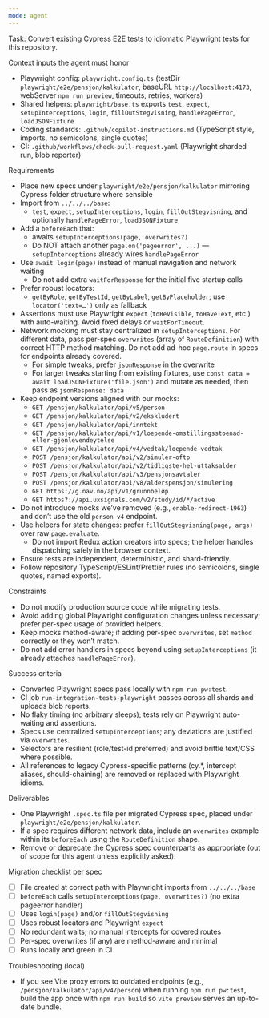 ```yaml
---
mode: agent
---
```


Task: Convert existing Cypress E2E tests to idiomatic Playwright tests for this repository.

Context inputs the agent must honor

- Playwright config: `playwright.config.ts` (testDir `playwright/e2e/pensjon/kalkulator`, baseURL `http://localhost:4173`, webServer `npm run preview`, timeouts, retries, workers)
- Shared helpers: `playwright/base.ts` exports `test`, `expect`, `setupInterceptions`, `login`, `fillOutStegvisning`, `handlePageError`, `loadJSONFixture`
- Coding standards: `.github/copilot-instructions.md` (TypeScript style, imports, no semicolons, single quotes)
- CI: `.github/workflows/check-pull-request.yaml` (Playwright sharded run, blob reporter)

Requirements

- Place new specs under `playwright/e2e/pensjon/kalkulator` mirroring Cypress folder structure where sensible
- Import from `../../../base`:
  - `test`, `expect`, `setupInterceptions`, `login`, `fillOutStegvisning`, and optionally `handlePageError`, `loadJSONFixture`
- Add a `beforeEach` that:
  - awaits `setupInterceptions(page, overwrites?)`
  - Do NOT attach another `page.on('pageerror', ...)` — `setupInterceptions` already wires `handlePageError`
- Use `await login(page)` instead of manual navigation and network waiting
  - Do not add extra `waitForResponse` for the initial five startup calls
- Prefer robust locators:
  - `getByRole`, `getByTestId`, `getByLabel`, `getByPlaceholder`; use `locator('text=…')` only as fallback
- Assertions must use Playwright `expect` (`toBeVisible`, `toHaveText`, etc.) with auto-waiting. Avoid fixed delays or `waitForTimeout`.
- Network mocking must stay centralized in `setupInterceptions`. For different data, pass per-spec `overwrites` (array of `RouteDefinition`) with correct HTTP method matching. Do not add ad-hoc `page.route` in specs for endpoints already covered.
  - For simple tweaks, prefer `jsonResponse` in the overwrite
  - For larger tweaks starting from existing fixtures, use `const data = await loadJSONFixture('file.json')` and mutate as needed, then pass as `jsonResponse: data`
- Keep endpoint versions aligned with our mocks:
  - `GET /pensjon/kalkulator/api/v5/person`
  - `GET /pensjon/kalkulator/api/v2/ekskludert`
  - `GET /pensjon/kalkulator/api/inntekt`
  - `GET /pensjon/kalkulator/api/v1/loepende-omstillingsstoenad-eller-gjenlevendeytelse`
  - `GET /pensjon/kalkulator/api/v4/vedtak/loepende-vedtak`
  - `POST /pensjon/kalkulator/api/v2/simuler-oftp`
  - `POST /pensjon/kalkulator/api/v2/tidligste-hel-uttaksalder`
  - `POST /pensjon/kalkulator/api/v3/pensjonsavtaler`
  - `POST /pensjon/kalkulator/api/v8/alderspensjon/simulering`
  - `GET https://g.nav.no/api/v1/grunnbeløp`
  - `GET https?://api.uxsignals.com/v2/study/id/*/active`
- Do not introduce mocks we’ve removed (e.g., `enable-redirect-1963`) and don’t use the old `person v4` endpoint.
- Use helpers for state changes: prefer `fillOutStegvisning(page, args)` over raw `page.evaluate`.
  - Do not import Redux action creators into specs; the helper handles dispatching safely in the browser context.
- Ensure tests are independent, deterministic, and shard-friendly.
- Follow repository TypeScript/ESLint/Prettier rules (no semicolons, single quotes, named exports).

Constraints

- Do not modify production source code while migrating tests.
- Avoid adding global Playwright configuration changes unless necessary; prefer per-spec usage of provided helpers.
- Keep mocks method-aware; if adding per-spec `overwrites`, set `method` correctly or they won’t match.
- Do not add error handlers in specs beyond using `setupInterceptions` (it already attaches `handlePageError`).

Success criteria

- Converted Playwright specs pass locally with `npm run pw:test`.
- CI job `run-integration-tests-playwright` passes across all shards and uploads blob reports.
- No flaky timing (no arbitrary sleeps); tests rely on Playwright auto-waiting and assertions.
- Specs use centralized `setupInterceptions`; any deviations are justified via `overwrites`.
- Selectors are resilient (role/test-id preferred) and avoid brittle text/CSS where possible.
- All references to legacy Cypress-specific patterns (cy.\*, intercept aliases, should-chaining) are removed or replaced with Playwright idioms.

Deliverables

- One Playwright `.spec.ts` file per migrated Cypress spec, placed under `playwright/e2e/pensjon/kalkulator`.
- If a spec requires different network data, include an `overwrites` example within its `beforeEach` using the `RouteDefinition` shape.
- Remove or deprecate the Cypress spec counterparts as appropriate (out of scope for this agent unless explicitly asked).

Migration checklist per spec

- [ ] File created at correct path with Playwright imports from `../../../base`
- [ ] `beforeEach` calls `setupInterceptions(page, overwrites?)` (no extra pageerror handler)
- [ ] Uses `login(page)` and/or `fillOutStegvisning`
- [ ] Uses robust locators and Playwright `expect`
- [ ] No redundant waits; no manual intercepts for covered routes
- [ ] Per-spec overwrites (if any) are method-aware and minimal
- [ ] Runs locally and green in CI

Troubleshooting (local)

- If you see Vite proxy errors to outdated endpoints (e.g., `/pensjon/kalkulator/api/v4/person`) when running `npm run pw:test`, build the app once with `npm run build` so `vite preview` serves an up-to-date bundle.
